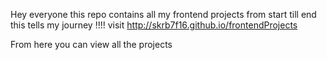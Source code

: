 Hey everyone this repo contains all my frontend projects from start till end this tells my journey !!!!
visit http://skrb7f16.github.io/frontendProjects

From here you can view all the projects 